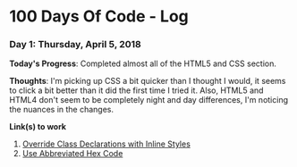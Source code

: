 # 100 Days Of Code - Log

### Day 1: Thursday, April 5, 2018

**Today's Progress**: Completed almost all of the HTML5 and CSS section.

**Thoughts**: I'm picking up CSS a bit quicker than I thought I would, it seems to click a bit better than it did the first time I tried it. Also, HTML5 and HTML4 don't seem to be completely night and day differences, I'm noticing the nuances in the changes.

**Link(s) to work**
1. [Override Class Declarations with Inline Styles](https://www.freecodecamp.org/challenges/override-class-declarations-with-inline-styles)
2. [Use Abbreviated Hex Code](https://www.freecodecamp.org/challenges/use-abbreviated-hex-code)
